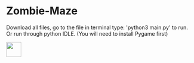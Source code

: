 # Zombie-Maze
Download all files, go to the file in terminal type: 'python3 main.py' to run. Or run through python IDLE. (You will need to install Pygame first)

<img src="https://www.gowtham.co.uk/assets/zombie_maze.gif" width="40" height="40" />
